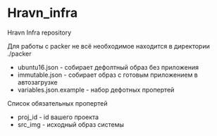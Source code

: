# Hravn_infra
Hravn Infra repository

Для работы с packer не всё необходимое находится в директории ./packer

- ubuntu16.json - собирает дефолтный образ без приложения
- immutable.json - собирает образ с готовым приложением в автозагрузке
- variables.json.example -  набор дефотных пропертей 

Список обязательных пропертей

- proj_id - id вашего проекта
- src_img - исходный образ системы


